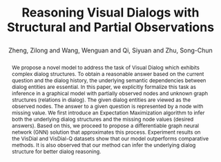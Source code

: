 ---
layout: pub
type: inproceedings
key: visdial-gnn
title: >
    Reasoning Visual Dialogs with Structural and Partial Observations
author: Zheng, Zilong and Wang, Wenguan and Qi, Siyuan and Zhu, Song-Chun
equalauthor: Zheng, Zilong and Wang, Wenguan and Qi, Siyuan
arxiv: 1904.05548
abbr: CVPR'19
award: Oral
img: VisDial-GNN/visdial.jpg
code: https://github.com/zilongzheng/visdial-gnn
# booktitle: Proceedings of the IEEE conference on computer vision and pattern recognition (CVPR)
booktitle: CVPR
year: 2019
selected: true
abstract: >
    We propose a novel model to address the task of Visual Dialog which exhibits complex dialog structures. To obtain a reasonable answer based on the current question and the dialog history, the underlying semantic dependencies between dialog entities are essential. In this paper, we explicitly formalize this task as inference in a graphical model with partially observed nodes and unknown graph structures (relations in dialog). The given dialog entities are viewed as the observed nodes. The answer to a given question is represented by a node with missing value. We first introduce an Expectation Maximization algorithm to infer both the underlying dialog structures and the missing node values (desired answers). Based on this, we proceed to propose a differentiable graph neural network (GNN) solution that approximates this process. Experiment results on the VisDial and VisDial-Q datasets show that our model outperforms comparative methods. It is also observed that our method can infer the underlying dialog structure for better dialog reasoning.
bibtex: >
    @inproceedings{zheng2019reasoning,
        title={Reasoning Visual Dialogs with Structural and Partial Observations},
        author={Zheng, Zilong and Wang, Wenguan and Qi, Siyuan and Zhu, Song-Chun},
        booktitle={Computer Vision and Pattern Recognition (CVPR), 2019 IEEE Conference on},
        year={2019}
    } 
---